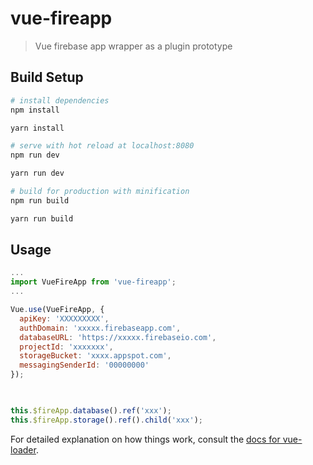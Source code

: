 # vue-fireapp

> Vue firebase app wrapper as a plugin prototype

## Build Setup

``` bash
# install dependencies
npm install

yarn install

# serve with hot reload at localhost:8080
npm run dev

yarn run dev

# build for production with minification
npm run build

yarn run build
```

## Usage

```javascript
...
import VueFireApp from 'vue-fireapp';
...

Vue.use(VueFireApp, {
  apiKey: 'XXXXXXXXX',
  authDomain: 'xxxxx.firebaseapp.com',
  databaseURL: 'https://xxxxx.firebaseio.com',
  projectId: 'xxxxxxx',
  storageBucket: 'xxxx.appspot.com',
  messagingSenderId: '00000000'
});
  
```


```javascript

this.$fireApp.database().ref('xxx');
this.$fireApp.storage().ref().child('xxx');

```

For detailed explanation on how things work, consult the [docs for vue-loader](http://vuejs.github.io/vue-loader).

